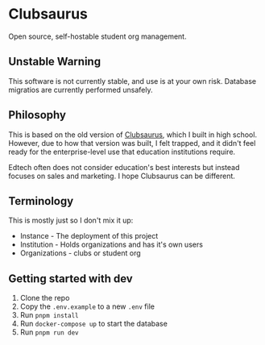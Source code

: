 # Clubsaurus

Open source, self-hostable student org management.

## Unstable Warning

This software is not currently stable, and use is at your own risk.
Database migratios are currently performed unsafely.

## Philosophy

This is based on the old version of [Clubsaurus](https://github.com/CoasterFan5/Clubsaurus-old), which I built in high school. However, due to how that version was built, I felt trapped, and it didn't feel ready for the enterprise-level use that education institutions require.

Edtech often does not consider education's best interests but instead focuses on sales and marketing. I hope Clubsaurus can be different.

## Terminology

This is mostly just so I don't mix it up:

- Instance - The deployment of this project
- Institution - Holds organizations and has it's own users
- Organizations - clubs or student org

## Getting started with dev

1. Clone the repo
2. Copy the `.env.example` to a new `.env` file
3. Run `pnpm install`
4. Run `docker-compose up` to start the database
5. Run `pnpm run dev`

